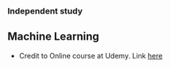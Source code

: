 ### Independent study

## Machine Learning 
- Credit to Online course at Udemy. Link [here](https://www.udemy.com/machinelearning/learn/v4/overview)
